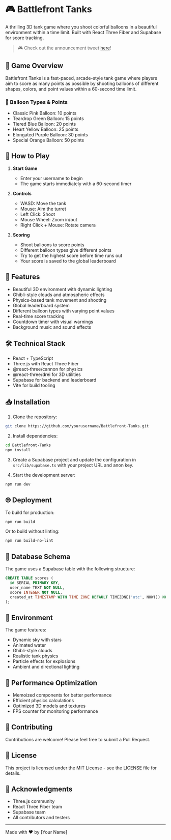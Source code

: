 # 🎮 Battlefront Tanks

A thrilling 3D tank game where you shoot colorful balloons in a beautiful environment within a time limit. Built with React Three Fiber and Supabase for score tracking.

> 🎮 Check out the announcement tweet [here](https://x.com/Kumar_ajay0412/status/1900591183329693818)!


## 🎯 Game Overview

Battlefront Tanks is a fast-paced, arcade-style tank game where players aim to score as many points as possible by shooting balloons of different shapes, colors, and point values within a 60-second time limit.

### 🎈 Balloon Types & Points

- Classic Pink Balloon: 10 points
- Teardrop Green Balloon: 15 points
- Tiered Blue Balloon: 20 points
- Heart Yellow Balloon: 25 points
- Elongated Purple Balloon: 30 points
- Special Orange Balloon: 50 points

## 🎲 How to Play

1. **Start Game**
   - Enter your username to begin
   - The game starts immediately with a 60-second timer

2. **Controls**
   - WASD: Move the tank
   - Mouse: Aim the turret
   - Left Click: Shoot
   - Mouse Wheel: Zoom in/out
   - Right Click + Mouse: Rotate camera

3. **Scoring**
   - Shoot balloons to score points
   - Different balloon types give different points
   - Try to get the highest score before time runs out
   - Your score is saved to the global leaderboard

## 🚀 Features

- Beautiful 3D environment with dynamic lighting
- Ghibli-style clouds and atmospheric effects
- Physics-based tank movement and shooting
- Global leaderboard system
- Different balloon types with varying point values
- Real-time score tracking
- Countdown timer with visual warnings
- Background music and sound effects

## 🛠️ Technical Stack

- React + TypeScript
- Three.js with React Three Fiber
- @react-three/cannon for physics
- @react-three/drei for 3D utilities
- Supabase for backend and leaderboard
- Vite for build tooling

## 📥 Installation

1. Clone the repository:
```bash
git clone https://github.com/yourusername/Battlefront-Tanks.git
```

2. Install dependencies:
```bash
cd Battlefront-Tanks
npm install
```

3. Create a Supabase project and update the configuration in `src/lib/supabase.ts` with your project URL and anon key.

4. Start the development server:
```bash
npm run dev
```

## 🌐 Deployment

To build for production:
```bash
npm run build
```

Or to build without linting:
```bash
npm run build-no-lint
```

## 📝 Database Schema

The game uses a Supabase table with the following structure:

```sql
CREATE TABLE scores (
  id SERIAL PRIMARY KEY,
  user_name TEXT NOT NULL,
  score INTEGER NOT NULL,
  created_at TIMESTAMP WITH TIME ZONE DEFAULT TIMEZONE('utc', NOW()) NOT NULL
);
```

## 🎨 Environment

The game features:
- Dynamic sky with stars
- Animated water
- Ghibli-style clouds
- Realistic tank physics
- Particle effects for explosions
- Ambient and directional lighting

## 🔧 Performance Optimization

- Memoized components for better performance
- Efficient physics calculations
- Optimized 3D models and textures
- FPS counter for monitoring performance

## 🤝 Contributing

Contributions are welcome! Please feel free to submit a Pull Request.

## 📜 License

This project is licensed under the MIT License - see the LICENSE file for details.

## 🙏 Acknowledgments

- Three.js community
- React Three Fiber team
- Supabase team
- All contributors and testers

---
Made with ❤️ by [Your Name]
